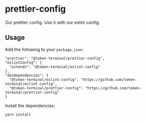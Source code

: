 # prettier-config

Our prettier config. Use it with our eslint config.

## Usage

Add the following to your `package.json`:

```
"prettier": "@token-terminal/prettier-config",
"eslintConfig": {
  "extends": "@token-terminal/eslint-config"
},
"devDependencies": {
  "@token-terminal/eslint-config": "https://github.com/token-terminal/eslint-config",
  "@token-terminal/prettier-config": "https://github.com/token-terminal/prettier-config"
}
```

Install the dependencies:

```
yarn install
```
